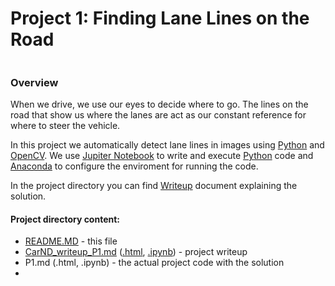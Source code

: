 
# **Project 1: Finding Lane Lines on the Road** 


```python

```

### **Overview**

When we drive, we use our eyes to decide where to go. The lines on the road that show us where the lanes are act as our constant reference for where to steer the vehicle. 

In this project we automatically detect lane lines in images using [Python](https://www.python.org/) and [OpenCV](http://opencv.org/). We use [Jupiter Notebook](http://jupyter.org/) to write and execute [Python](https://www.python.org/) code and [Anaconda](https://docs.anaconda.com/) to configure the enviroment for running the code.

In the project directory you can find [Writeup](CarND_writeup_P1.html) document explaining the solution.  

#### Project directory content:

* [README.MD](README.MD) - this file
* [CarND_writeup_P1.md](CarND_writeup_P1.md) ([.html](CarND_writeup_P1.html), [.ipynb](CarND_writeup_P1.ipynb)) - project writeup
* P1.md (.html, .ipynb) - the actual project code with the solution
* 


```python

```
